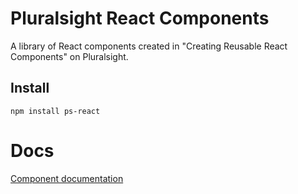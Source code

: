 # Pluralsight React Components

A library of React components created in "Creating Reusable React Components" on Pluralsight.

## Install
```
npm install ps-react
```

# Docs
[Component documentation](https://walkerofthesky.github.io/ps-react-walkerofthesky/)
